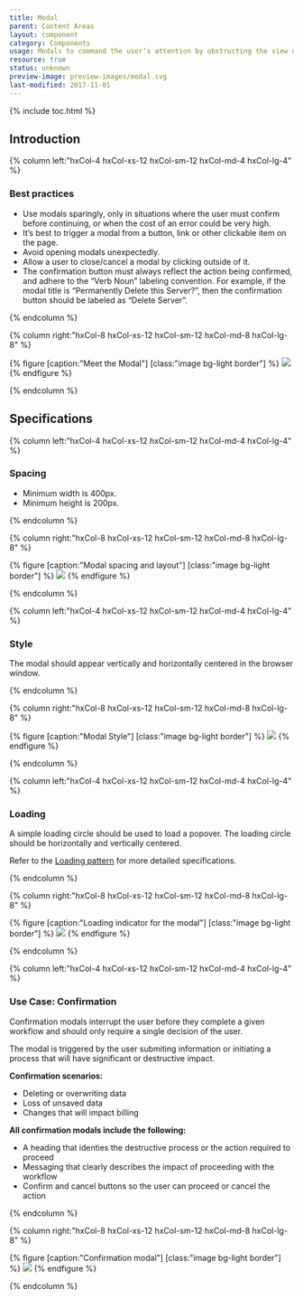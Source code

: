 ```yaml
---
title: Modal
parent: Content Areas
layout: component
category: Components
usage: Modals to command the user’s attention by obstructing the view of all items not related to the action. Confirmation modals are the most common form and are used when an action could have a destructive result, such as deleting a server or resetting an API key.
resource: true
status: unknown
preview-image: preview-images/modal.svg
last-modified: 2017-11-01
---
```


{% include toc.html %}

## Introduction

<div class="hxRow">
{% column left:"hxCol-4 hxCol-xs-12 hxCol-sm-12 hxCol-md-4 hxCol-lg-4" %}

### Best practices
 * Use modals sparingly, only in situations where the user must confirm before continuing, or when the cost of an error could be very high.
 * It’s best to trigger a modal from a button, link or other clickable item on the page.
 * Avoid opening modals unexpectedly.
 * Allow a user to close/cancel a modal by clicking outside of it.
 * The confirmation button must always reflect the action being confirmed, and adhere to the “Verb Noun” labeling convention.  For example, if the modal title is “Permanently Delete this Server?”, then the confirmation button should be labeled as “Delete Server”.


{% endcolumn %}

{% column right:"hxCol-8 hxCol-xs-12 hxCol-sm-12 hxCol-md-8 hxCol-lg-8" %}

{% figure [caption:"Meet the Modal"] [class:"image bg-light border"] %}
![]({{site.url}}/assets/images/components/content-areas/modal/modal-hero-image.svg)
{% endfigure %}

{% endcolumn %}
</div>

## Specifications

<div class="hxRow">
{% column left:"hxCol-4 hxCol-xs-12 hxCol-sm-12 hxCol-md-4 hxCol-lg-4" %}

### Spacing
 * Minimum width is 400px.
 * Minimum height is 200px.

{% endcolumn %}

{% column right:"hxCol-8 hxCol-xs-12 hxCol-sm-12 hxCol-md-8 hxCol-lg-8" %}

{% figure [caption:"Modal spacing and layout"] [class:"image bg-light border"] %}
![]({{site.url}}/assets/images/components/content-areas/modal/modal-spacing.svg)
{% endfigure %}

{% endcolumn %}
</div>

<div class="hxRow">
{% column left:"hxCol-4 hxCol-xs-12 hxCol-sm-12 hxCol-md-4 hxCol-lg-4" %}

### Style
The modal should appear vertically and horizontally centered in the browser window.

{% endcolumn %}

{% column right:"hxCol-8 hxCol-xs-12 hxCol-sm-12 hxCol-md-8 hxCol-lg-8" %}

{% figure [caption:"Modal Style"] [class:"image bg-light border"] %}
![]({{site.url}}/assets/images/components/content-areas/modal/modal-specifications.svg)
{% endfigure %}

{% endcolumn %}
</div>

<div class="hxRow">
{% column left:"hxCol-4 hxCol-xs-12 hxCol-sm-12 hxCol-md-4 hxCol-lg-4" %}

### Loading
A simple loading circle should be used to load a popover. The loading circle should be horizontally and vertically centered.

Refer to the [Loading pattern]({{site.url}}/components/loading.html) for more detailed specifications.

{% endcolumn %}

{% column right:"hxCol-8 hxCol-xs-12 hxCol-sm-12 hxCol-md-8 hxCol-lg-8" %}

{% figure [caption:"Loading indicator for the modal"] [class:"image bg-light border"] %}
![]({{site.url}}/assets/images/components/content-areas/modal/modal-loading.svg)
{% endfigure %}

{% endcolumn %}
</div>

<div class="hxRow">
{% column left:"hxCol-4 hxCol-xs-12 hxCol-sm-12 hxCol-md-4 hxCol-lg-4" %}

### Use Case: Confirmation
Confirmation modals interrupt the user before they complete a given workflow and should only require a single decision of the user.

The modal is triggered by the user submiting information or initiating a process that will have significant or destructive impact.

**Confirmation scenarios:**

 * Deleting or overwriting data
 * Loss of unsaved data
 * Changes that will impact billing 

**All confirmation modals include the following:**

 * A heading that identies the destructive process or the action required to proceed
 * Messaging that clearly describes the impact of proceeding with the workflow
 * Confirm and cancel buttons so the user can proceed or cancel the action

{% endcolumn %}

{% column right:"hxCol-8 hxCol-xs-12 hxCol-sm-12 hxCol-md-8 hxCol-lg-8" %}

{% figure [caption:"Confirmation modal"] [class:"image bg-light border"] %}
![]({{site.url}}/assets/images/components/content-areas/modal/modal-use-case-confirmations.svg)
{% endfigure %}

{% endcolumn %}
</div>